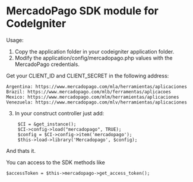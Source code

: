 # MercadoPago SDK module for CodeIgniter

Usage:
1. Copy the application folder in your codeigniter application folder.
2. Modify the application/config/mercadopago.php values with the MercadoPago credentials.

Get your CLIENT_ID and CLIENT_SECRET in the following address:

    Argentina: https://www.mercadopago.com/mla/herramientas/aplicaciones
    Brazil: https://www.mercadopago.com/mlb/ferramentas/aplicacoes
    Mexico: https://www.mercadopago.com/mlm/herramientas/aplicaciones
    Venezuela: https://www.mercadopago.com/mlv/herramientas/aplicaciones

3. In your construct controller just add:

        $CI = &get_instance();
        $CI->config->load("mercadopago", TRUE);
        $config = $CI->config->item('mercadopago');
        $this->load->library('Mercadopago', $config);   

And thats it.

You can access to the SDK methods like 


    $accessToken = $this->mercadopago->get_access_token();


